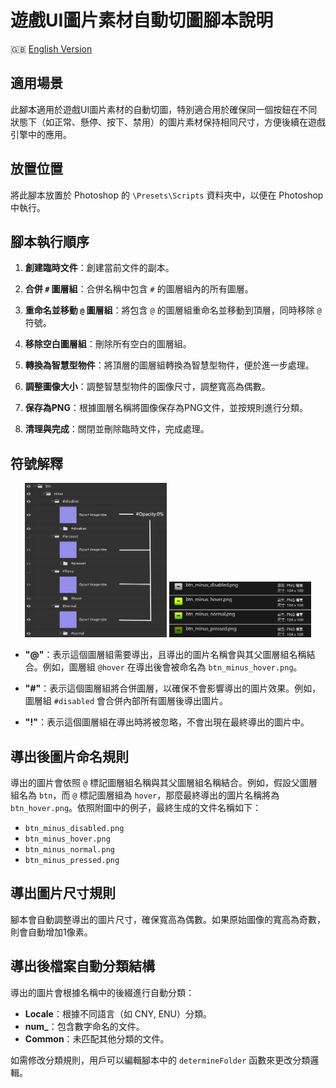 # 遊戲UI圖片素材自動切圖腳本說明

🇬🇧 [English Version](README.md)

## 適用場景
此腳本適用於遊戲UI圖片素材的自動切圖，特別適合用於確保同一個按鈕在不同狀態下（如正常、懸停、按下、禁用）的圖片素材保持相同尺寸，方便後續在遊戲引擎中的應用。

## 放置位置
將此腳本放置於 Photoshop 的 `\Presets\Scripts` 資料夾中，以便在 Photoshop 中執行。

## 腳本執行順序

1. **創建臨時文件**：創建當前文件的副本。

2. **合併 `#` 圖層組**：合併名稱中包含 `#` 的圖層組內的所有圖層。

3. **重命名並移動 `@` 圖層組**：將包含 `@` 的圖層組重命名並移動到頂層，同時移除 `@` 符號。

4. **移除空白圖層組**：刪除所有空白的圖層組。

5. **轉換為智慧型物件**：將頂層的圖層組轉換為智慧型物件，便於進一步處理。

6. **調整圖像大小**：調整智慧型物件的圖像尺寸，調整寬高為偶數。

7. **保存為PNG**：根據圖層名稱將圖像保存為PNG文件，並按規則進行分類。

8. **清理與完成**：關閉並刪除臨時文件，完成處理。
## 符號解釋

<p align="center">
  <img src="screenshot/Snipaste_2024-08-25_16-20-12.png" alt="screenshot 1" width="45%" />
  <img src="screenshot/Snipaste_2024-08-25_16-24-54.png" alt="screenshot 2" width="45%" />
</p>


- **"@"**：表示這個圖層組需要導出，且導出的圖片名稱會與其父圖層組名稱結合。例如，圖層組 `@hover` 在導出後會被命名為 `btn_minus_hover.png`。

- **"#"**：表示這個圖層組將合併圖層，以確保不會影響導出的圖片效果。例如，圖層組 `#disabled` 會合併內部所有圖層後導出圖片。

- **"!"**：表示這個圖層組在導出時將被忽略，不會出現在最終導出的圖片中。

## 導出後圖片命名規則

導出的圖片會依照 `@` 標記圖層組名稱與其父圖層組名稱結合。例如，假設父圖層組名為 `btn`，而 `@` 標記圖層組為 `hover`，那麼最終導出的圖片名稱將為 `btn_hover.png`。依照附圖中的例子，最終生成的文件名稱如下：

- `btn_minus_disabled.png`
- `btn_minus_hover.png`
- `btn_minus_normal.png`
- `btn_minus_pressed.png`

## 導出圖片尺寸規則

腳本會自動調整導出的圖片尺寸，確保寬高為偶數。如果原始圖像的寬高為奇數，則會自動增加1像素。

## 導出後檔案自動分類結構

導出的圖片會根據名稱中的後綴進行自動分類：

- **Locale**：根據不同語言（如 CNY, ENU）分類。
- **num_**：包含數字命名的文件。
- **Common**：未匹配其他分類的文件。

如需修改分類規則，用戶可以編輯腳本中的 `determineFolder` 函數來更改分類邏輯。
